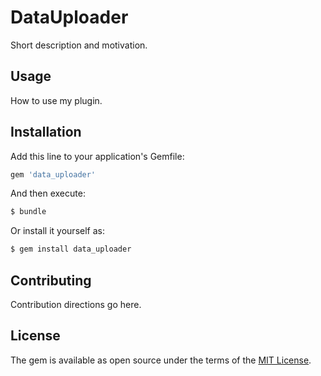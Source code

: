 # DataUploader
Short description and motivation.

## Usage
How to use my plugin.

## Installation
Add this line to your application's Gemfile:

```ruby
gem 'data_uploader'
```

And then execute:
```bash
$ bundle
```

Or install it yourself as:
```bash
$ gem install data_uploader
```

## Contributing
Contribution directions go here.

## License
The gem is available as open source under the terms of the [MIT License](https://opensource.org/licenses/MIT).

